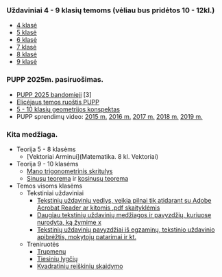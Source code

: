 ### Uždaviniai 4 - 9 klasių temoms (vėliau bus pridėtos 10 - 12kl.)
* [4 klasė](ematematikas/4%20klasė/testai.ipynb)
* [5 klasė](ematematikas/5%20klasė/testai.ipynb)
* [6 klasė](ematematikas/6%20klasė/testai.ipynb)
* [7 klasė](ematematikas/7%20klasė/testai.ipynb)
* [8 klasė](ematematikas/8%20klasė/testai.ipynb)
* [9 klasė](ematematikas/9%20klasė/testai.ipynb)

### PUPP 2025m. pasiruošimas.
* [PUPP 2025 bandomieji](PUPP/Turinys.ipynb) [3]
* [Elicėjaus temos ruoštis PUPP](https://mokinys.elicejus.lt/dashboard/1/public-test?toggleTestType=pupp)
* [5 - 10 klasių geometrijos konspektas](https://bit.ly/3CTgl6h)
* PUPP sprendimų video: [2015 m.](https://matematika.lt/pupp/2015/) [2016 m.](https://matematika.lt/pupp/2016/) [2017 m.](https://matematika.lt/pupp/2017/) [2018 m.](https://matematika.lt/pupp/2018/) [2019 m.](https://matematika.lt/pupp/2019/)
  
### Kita medžiaga.
* Teorija 5 - 8 klasėms
  * [Vektoriai Arminui](Matematika. 8 kl. Vektoriai)
* Teorija 9 - 10 klasėms
  * [Mano trigonometrinis skritulys](https://www.geogebra.org/m/ashxxryt)
  * [Sinusų teorema](https://www.geogebra.org/classic/bxggd7yn) ir [kosinusų teorema](https://www.geogebra.org/m/becpkj59)
* Temos visoms klasėms
    * Tekstiniai uždaviniai  
        * [Tekstinių uždavinių vedlys, veikia pilnai tik atidarant su Adobe Acrobat Reader ar kitomis .pdf skaityklėmis](https://github.com/loijord/matematikos_pamokos/blob/master/programa/Martynas/zodinis.pdf)
        * [Daugiau tekstinių uždavinių medžiagos ir pavyzdžių, kuriuose nurodyta, ką žymime x](https://github.com/loijord/matematikos_pamokos/blob/master/programa/Martynas/nezinomieji.pdf)
        * [Tekstinių uždavinių pavyzdžiai iš egzaminų, tekstinio uždavinio apibrėžtis, mokytojų patarimai ir kt.](https://github.com/loijord/matematikos_pamokos/blob/master/programa/Vilius/TU/TU.ipynb)
    * Treniruotės
        * [Trupmenų](https://www.geogebra.org/m/xafff9rn)
        * [Tiesinių lygčių](https://www.geogebra.org/m/pkkcyxab)
        * [Kvadratinių reiškinių skaidymo](https://www.geogebra.org/m/pasan8st)